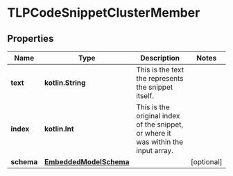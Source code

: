
# TLPCodeSnippetClusterMember

## Properties
Name | Type | Description | Notes
------------ | ------------- | ------------- | -------------
**text** | **kotlin.String** | This is the text the represents the snippet itself. | 
**index** | **kotlin.Int** | This is the original index of the snippet, or where it was within the input array. | 
**schema** | [**EmbeddedModelSchema**](EmbeddedModelSchema) |  |  [optional]



